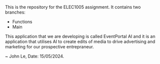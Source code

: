 This is the repository for the ELEC1005 assignment.
It contains two branches:
  - Functions
  - Main

This application that we are developing is called EventPortal AI and it is an application that utilises AI to create edits of media to drive advertising and marketing for our prospective entrepraneur. 

~ John Le, Date: 15/05/2024.
